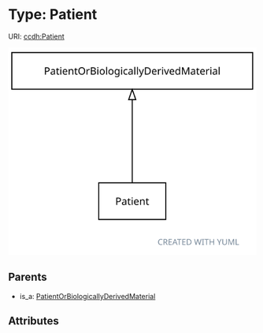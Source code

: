
# Type: Patient




URI: [ccdh:Patient](https://ccdh.org/Patient)


![img](images/Patient.svg)

## Parents

 *  is_a: [PatientOrBiologicallyDerivedMaterial](PatientOrBiologicallyDerivedMaterial.md)

## Attributes

